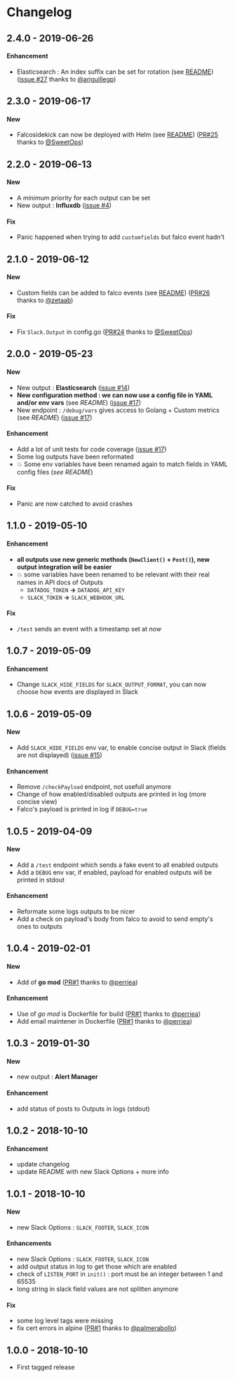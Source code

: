 # Changelog

## 2.4.0 - 2019-06-26
#### Enhancement
- Elasticsearch : An index suffix can be set for rotation (see [README](https://github.com/Issif/falcosidekick/blob/master/README.md)) ([issue #27](https://github.com/Issif/falcosidekick/issues/27) thanks to [@ariguillegp](https://github.com/ariguillegp))

## 2.3.0 - 2019-06-17
#### New
- Falcosidekick can now be deployed with Helm (see [README](https://github.com/Issif/falcosidekick/blob/master/README.md)) ([PR#25](https://github.com/Issif/falcosidekick/pull/25) thanks to [@SweetOps](https://github.com/SweetOps))

## 2.2.0 - 2019-06-13
#### New 
- A minimum priority for each output can be set
- New output : **Influxdb** ([issue #4](https://github.com/Issif/falcosidekick/issues/4))
#### Fix
- Panic happened when trying to add `customfields` but falco event hadn't

## 2.1.0 - 2019-06-12
#### New 
- Custom fields can be added to falco events (see [README](https://github.com/Issif/falcosidekick/blob/master/README.md)) ([PR#26](https://github.com/Issif/falcosidekick/pull/26) thanks to [@zetaab](https://github.com/zetaab))
#### Fix
- Fix `Slack.Output` in config.go ([PR#24](https://github.com/Issif/falcosidekick/pull/24) thanks to [@SweetOps](https://github.com/SweetOps))

## 2.0.0 - 2019-05-23
#### New 
- New output : **Elasticsearch** ([issue #14](https://github.com/Issif/falcosidekick/issues/14))
- **New configuration method : we can now use a config file in YAML and/or env vars** (see *README*) ([issue #17](https://github.com/Issif/falcosidekick/issues/17))
- New endpoint : `/debug/vars` gives access to Golang + Custom metrics (see *README*) ([issue #17](https://github.com/Issif/falcosidekick/issues/17))
#### Enhancement
- Add a lot of unit tests for code coverage ([issue #17](https://github.com/Issif/falcosidekick/issues/17))
- Some log outputs have been reformated
- :boom: Some env variables have been renamed again to match fields in YAML config files (*see README*)
#### Fix
- Panic are now catched to avoid crashes

## 1.1.0 - 2019-05-10
#### Enhancement
-  **all outputs use new generic methods (`NewClient()` + `Post()`), new output integration will be easier**
- :boom: some variables have been renamed to be relevant with their real names in API docs of Outputs
    - `DATADOG_TOKEN` **->** `DATADOG_API_KEY`
    - `SLACK_TOKEN` **->** `SLACK_WEBHOOK_URL`
#### Fix
- `/test` sends an event with a timestamp set at *now*

## 1.0.7 - 2019-05-09
#### Enhancement
- Change `SLACK_HIDE_FIELDS` for `SLACK_OUTPUT_FORMAT`, you can now choose how events are displayed in Slack

## 1.0.6 - 2019-05-09
#### New
- Add `SLACK_HIDE_FIELDS` env var, to enable concise output in Slack (fields are not displayed) ([issue #15](https://github.com/Issif/falcosidekick/issues/15))
#### Enhancement
- Remove `/checkPayload` endpoint, not usefull anymore
- Change of how enabled/disabled outputs are printed in log (more concise view)
- Falco's payload is printed in log if `DEBUG=true`

## 1.0.5 - 2019-04-09
#### New
- Add a `/test` endpoint which sends a fake event to all enabled outputs
- Add a `DEBUG` env var, if enabled, payload for enabled outputs will be printed in stdout
#### Enhancement
- Reformate some logs outputs to be nicer
- Add a check on payload's body from falco to avoid to send empty's ones to outputs

## 1.0.4 - 2019-02-01
#### New
- Add of **go mod** ([PR#1](https://github.com/Issif/falcosidekick/pull/9) thanks to [@perriea](https://github.com/perriea))
#### Enhancement
- Use of *go mod* is Dockerfile for build ([PR#1](https://github.com/Issif/falcosidekick/pull/9) thanks to [@perriea](https://github.com/perriea))
- Add email maintener in Dockerfile ([PR#1](https://github.com/Issif/falcosidekick/pull/9) thanks to [@perriea](https://github.com/perriea))

## 1.0.3 - 2019-01-30
#### New
- new output  : **Alert Manager**
#### Enhancement
- add status of posts to Outputs in logs (stdout)

## 1.0.2 - 2018-10-10
#### Enhancement
- update changelog
- update README with new Slack Options + more info 

## 1.0.1 - 2018-10-10
#### New
- new Slack Options : `SLACK_FOOTER`, `SLACK_ICON`
#### Enhancements
- new Slack Options : `SLACK_FOOTER`, `SLACK_ICON`
- add output status in log to get those which are enabled
- check of `LISTEN_PORT` in `init()` : port must be an integer between 1 and 65535
- long string in slack field values are not splitten anymore
#### Fix
- some log level tags were missing
- fix cert errors in alpine ([PR#1](https://github.com/Issif/falcosidekick/pull/1) thanks to [@palmerabollo](https://github.com/palmerabollo))

## 1.0.0 - 2018-10-10
- First tagged release